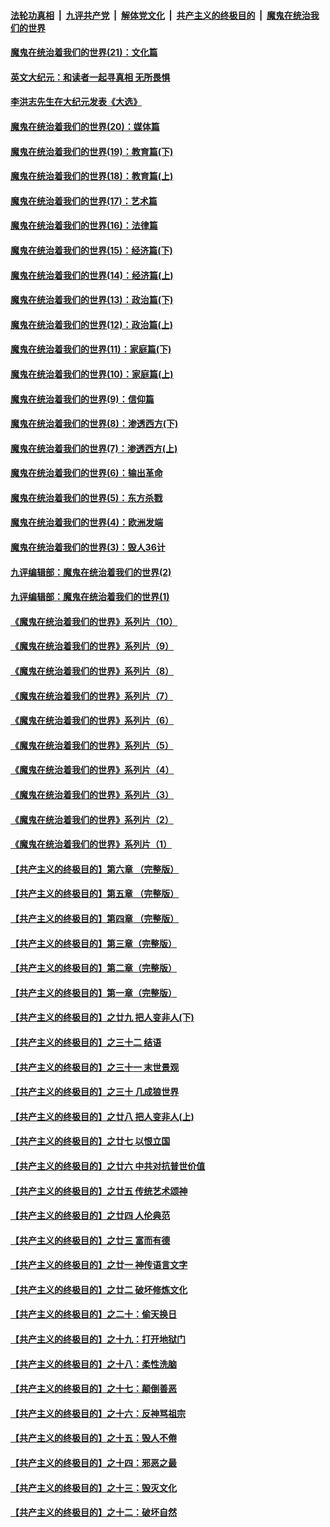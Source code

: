 ####  [法轮功真相](../../../../basic/blob/master/README.md?t=12182204) &nbsp;|&nbsp; [九评共产党](../../../../9ping.md/blob/master/README.md?t=12182204) &nbsp;|&nbsp; [解体党文化](../../../../jtdwh.md/blob/master/README.md?t=12182204)  &nbsp;|&nbsp; [共产主义的终极目的](../../../../gczydzjmd.md/blob/master/README.md?t=12182204) &nbsp;|&nbsp; [魔鬼在统治我们的世界](../../../../mgztzwmdsj.md/blob/master/README.md?t=12182204) 

#### [魔鬼在统治着我们的世界(21)：文化篇](../pages/nsc422/n10597706.md?t=12182204) 

#### [英文大纪元：和读者一起寻真相 无所畏惧](../pages/nsc422/n12542027.md?t=12182204) 

#### [李洪志先生在大纪元发表《大选》](../pages/nsc422/n12534746.md?t=12182204) 

#### [魔鬼在统治着我们的世界(20)：媒体篇](../pages/nsc422/n10586579.md?t=12182204) 

#### [魔鬼在统治着我们的世界(19)：教育篇(下)](../pages/nsc422/n10564808.md?t=12182204) 

#### [魔鬼在统治着我们的世界(18)：教育篇(上)](../pages/nsc422/n10526970.md?t=12182204) 

#### [魔鬼在统治着我们的世界(17)：艺术篇](../pages/nsc422/n10499093.md?t=12182204) 

#### [魔鬼在统治着我们的世界(16)：法律篇](../pages/nsc422/n10485969.md?t=12182204) 

#### [魔鬼在统治着我们的世界(15)：经济篇(下)](../pages/nsc422/n10469975.md?t=12182204) 

#### [魔鬼在统治着我们的世界(14)：经济篇(上)](../pages/nsc422/n10457370.md?t=12182204) 

#### [魔鬼在统治着我们的世界(13)：政治篇(下)](../pages/nsc422/n10448270.md?t=12182204) 

#### [魔鬼在统治着我们的世界(12)：政治篇(上)](../pages/nsc422/n10444576.md?t=12182204) 

#### [魔鬼在统治着我们的世界(11)：家庭篇(下)](../pages/nsc422/n10440961.md?t=12182204) 

#### [魔鬼在统治着我们的世界(10)：家庭篇(上)](../pages/nsc422/n10435448.md?t=12182204) 

#### [魔鬼在统治着我们的世界(9)：信仰篇](../pages/nsc422/n10432159.md?t=12182204) 

#### [魔鬼在统治着我们的世界(8)：渗透西方(下)](../pages/nsc422/n10429603.md?t=12182204) 

#### [魔鬼在统治着我们的世界(7)：渗透西方(上)](../pages/nsc422/n10426013.md?t=12182204) 

#### [魔鬼在统治着我们的世界(6)：输出革命](../pages/nsc422/n10421536.md?t=12182204) 

#### [魔鬼在统治着我们的世界(5)：东方杀戮](../pages/nsc422/n10417707.md?t=12182204) 

#### [魔鬼在统治着我们的世界(4)：欧洲发端](../pages/nsc422/n10414890.md?t=12182204) 

#### [魔鬼在统治着我们的世界(3)：毁人36计](../pages/nsc422/n10411583.md?t=12182204) 

#### [九评编辑部：魔鬼在统治着我们的世界(2)](../pages/nsc422/n10410036.md?t=12182204) 

#### [九评编辑部：魔鬼在统治着我们的世界(1)](../pages/nsc422/n10406825.md?t=12182204) 

#### [《魔鬼在统治着我们的世界》系列片（10）](../pages/nsc422/n12292670.md?t=12182204) 

#### [《魔鬼在统治着我们的世界》系列片（9）](../pages/nsc422/n12290859.md?t=12182204) 

#### [《魔鬼在统治着我们的世界》系列片（8）](../pages/nsc422/n12287445.md?t=12182204) 

#### [《魔鬼在统治着我们的世界》系列片（7）](../pages/nsc422/n12283425.md?t=12182204) 

#### [《魔鬼在统治着我们的世界》系列片（6）](../pages/nsc422/n12282314.md?t=12182204) 

#### [《魔鬼在统治着我们的世界》系列片（5）](../pages/nsc422/n12281419.md?t=12182204) 

#### [《魔鬼在统治着我们的世界》系列片（4）](../pages/nsc422/n12274024.md?t=12182204) 

#### [《魔鬼在统治着我们的世界》系列片（3）](../pages/nsc422/n12271322.md?t=12182204) 

#### [《魔鬼在统治着我们的世界》系列片（2）](../pages/nsc422/n12269049.md?t=12182204) 

#### [《魔鬼在统治着我们的世界》系列片（1）](../pages/nsc422/n12267575.md?t=12182204) 

#### [【共产主义的终极目的】第六章 （完整版）](../pages/nsc422/n11428913.md?t=12182204) 

#### [【共产主义的终极目的】第五章 （完整版）](../pages/nsc422/n11428912.md?t=12182204) 

#### [【共产主义的终极目的】第四章 （完整版）](../pages/nsc422/n11428907.md?t=12182204) 

#### [【共产主义的终极目的】第三章（完整版）](../pages/nsc422/n11428848.md?t=12182204) 

#### [【共产主义的终极目的】第二章（完整版）](../pages/nsc422/n11428831.md?t=12182204) 

#### [【共产主义的终极目的】第一章（完整版）](../pages/nsc422/n11417651.md?t=12182204) 

#### [【共产主义的终极目的】之廿九 把人变非人(下)](../pages/nsc422/n11344140.md?t=12182204) 

#### [【共产主义的终极目的】之三十二 结语](../pages/nsc422/n11360535.md?t=12182204) 

#### [【共产主义的终极目的】之三十一 末世景观](../pages/nsc422/n11351129.md?t=12182204) 

#### [【共产主义的终极目的】之三十 几成狼世界](../pages/nsc422/n11348280.md?t=12182204) 

#### [【共产主义的终极目的】之廿八 把人变非人(上)](../pages/nsc422/n11340492.md?t=12182204) 

#### [【共产主义的终极目的】之廿七 以恨立国](../pages/nsc422/n11336944.md?t=12182204) 

#### [【共产主义的终极目的】之廿六 中共对抗普世价值](../pages/nsc422/n11324785.md?t=12182204) 

#### [【共产主义的终极目的】之廿五 传统艺术颂神](../pages/nsc422/n11296396.md?t=12182204) 

#### [【共产主义的终极目的】之廿四 人伦典范](../pages/nsc422/n11296397.md?t=12182204) 

#### [【共产主义的终极目的】之廿三 富而有德](../pages/nsc422/n11283598.md?t=12182204) 

#### [【共产主义的终极目的】之廿一 神传语言文字](../pages/nsc422/n11263265.md?t=12182204) 

#### [【共产主义的终极目的】之廿二 破坏修炼文化](../pages/nsc422/n11245728.md?t=12182204) 

#### [【共产主义的终极目的】之二十：偷天换日](../pages/nsc422/n11238846.md?t=12182204) 

#### [【共产主义的终极目的】之十九：打开地狱门](../pages/nsc422/n11206376.md?t=12182204) 

#### [【共产主义的终极目的】之十八：柔性洗脑](../pages/nsc422/n11199994.md?t=12182204) 

#### [【共产主义的终极目的】之十七：颠倒善恶](../pages/nsc422/n11179782.md?t=12182204) 

#### [【共产主义的终极目的】之十六：反神骂祖宗](../pages/nsc422/n11166798.md?t=12182204) 

#### [【共产主义的终极目的】之十五：毁人不倦](../pages/nsc422/n11166792.md?t=12182204) 

#### [【共产主义的终极目的】之十四：邪恶之最](../pages/nsc422/n11150249.md?t=12182204) 

#### [【共产主义的终极目的】之十三：毁灭文化](../pages/nsc422/n11135227.md?t=12182204) 

#### [【共产主义的终极目的】之十二：破坏自然](../pages/nsc422/n11135214.md?t=12182204) 

